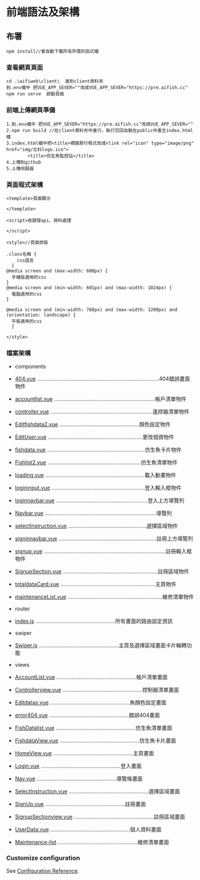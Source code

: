 # 前端語法及架構

## 布署
```
npm install//會自動下載所有所需的函式檔
```

### 查看網頁頁面
```
cd .\aifiweb\client\  進到client資料夾
到.env檔中 把VUE_APP_SEVER=""改成VUE_APP_SEVER="https://pre.aifish.cc"
npm run serve  啟動頁面
```

### 前端上傳網頁準備
```
1.到.env檔中 把VUE_APP_SEVER="https://pre.aifish.cc"改成VUE_APP_SEVER=""
2.npm run build //在client資料夾中進行，執行完回自動在public中產生index.html檔
3.index.html檔中把<title>標題那行程式改成<link rel="icon" type="image/png" href="img/北科logo.ico">
        <title>仿生魚監控站</title>  
4.上傳到github
5.上傳伺服器
```

### 頁面程式架構
```
<template>頁面顯示
  
</template>

<script>收跟發api、資料處理

</script>

<style>//頁面排版

.class名稱 {
    css語言
  }
@media screen and (max-width: 600px) {
  手機版適用的css
}
@media screen and (min-width: 601px) and (max-width: 1024px) {
  電腦適用的css
}

@media screen and (min-width: 768px) and (max-width: 1200px) and (orientation: landscape) {
  平板適用的css
  }

</style>

```
### 檔案架構
- components
- [404.vue](src/components/404.vue) .................................................................................404錯誤畫面物件
- [accountlist.vue](src/components/accountlist.vue) ...................................................................帳戶清單物件
- [controller.vue](src/components/controller.vue) ....................................................................遙控器清單物件
- [Editfishdata2.vue](src/components/Editfishdata2.vue) .....................................................顏色設定物件
- [EditUser.vue](src/components/EditUser.vue) ...............................................................更改個資物件
- [fishdata.vue](src/components/fishdata.vue) .................................................................仿生魚卡片物件
- [Fishlist2.vue](src/components/Fishlist2.vue) ..............................................................仿生魚清單物件
- [loading.vue](src/components/loading.vue) ..................................................................載入動畫物件
- [logininput.vue](src/components/logininput.vue) ..............................................................登入輸入框物件
- [loginnavbar.vue](src/components/loginnavbar.vue) .............................................................登入上方導覽列
- [Navbar.vue](src/components/Navbar.vue) ..........................................................................導覽列
- [selectInstruction.vue](src/components/selectInstruction.vue) ....................................................選擇區域物件
- [signinnavbar.vue](src/components/signinnavbar.vue) .................................................................註冊上方導覽列
- [signup.vue](src/components/signup.vue) .................................................................................註冊輸入框物件
- [SignupSection.vue](src/components/SignupSection.vue) ...............................................................註冊區域物件
- [totaldataCard.vue](src/components/totaldataCard.vue) ...............................................................主頁物件
- [maintenanceList.vue](src/components/maintenanceList.vue) ...............................................................維修清單物件

- router
- [index.js](src/router/index.js) .....................................................所有畫面的路由設定資訊

- swiper
- [Swiper.js](src/swiper/Swiper.js) .....................................................主頁及選擇區域畫面卡片輪轉功能

- views
- [AccountList.vue](src/views/AccountList.vue) .....................................................帳戶清單畫面
- [Controllerview.vue](src/views/Controllerview.vue) .....................................................控制器清單畫面
- [Editdatas.vue](src/views/Editdatas.vue) .....................................................魚顏色設定畫面
- [error404.vue](src/views/error404.vue) .....................................................錯誤404畫面
- [FishDatalist.vue](src/views/FishDatalist.vue) .....................................................仿生魚清單畫面
- [FishdataView.vue](src/views/FishdataView.vue) .....................................................仿生魚卡片畫面
- [HomeView.vue](src/views/HomeView.vue) .....................................................主頁畫面
- [Login.vue](src/views/Login.vue) .....................................................登入畫面

- [Nav.vue](src/views/Nav.vue) .....................................................導覽條畫面
- [SelectInstruction.vue](src/views/SelectInstruction.vue) .....................................................選擇區域畫面
- [SignUp.vue](src/views/SignUp.vue) .....................................................註冊畫面
- [SignupSectionview.vue](src/views/SignupSectionview.vue) .....................................................註冊區域畫面
- [UserData.vue](src/views/UserData.vue) .....................................................個人資料畫面
- [Maintenance-list](src/views/Maintenance-list) .....................................................維修清單畫面

### Customize configuration
See [Configuration Reference](https://cli.vuejs.org/config/).
